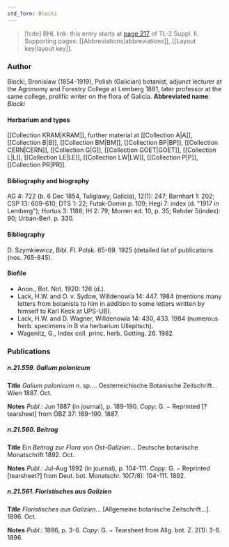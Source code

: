 ```yaml
---
std_form: Blocki
---
```


> [!cite] BHL link: this entry starts at [page 217](https://www.biodiversitylibrary.org/page/33265414) of TL-2 Suppl. II.
> Supporting pages: [[Abbreviations|abbreviations]], [[Layout key|layout key]].

### Author

Blocki, Bronislaw (1854-1919), Polish (Galician) botanist, adjunct lecturer at the Agronomy and Forestry College at Lemberg 1881, later professor at the same college, prolific writer on the flora of Galicia. 
**Abbreviated name**: *Blocki*

#### Herbarium and types

[[Collection KRAM|KRAM]], further material at [[Collection A|A]], [[Collection B|B]], [[Collection BM|BM]], [[Collection BP|BP]], [[Collection CERN|CERN]], [[Collection G|G]], [[Collection GOET|GOET]], [[Collection L|L]], [[Collection LE|LE]], [[Collection LW|LW]], [[Collection P|P]], [[Collection PR|PR]].

#### Bibliography and biography

AG 4: 722 (b. 6 Dec 1854, Tuliglawy, Galicia), 12(1): 247; Barnhart 1: 202; CSP 13: 609-610; DTS 1: 22; Futak-Domin p. 109; Hegi 7: index (d. "1917 in Lemberg"); Hortus 3: 1188; IH 2: 79; Morren ed. 10, p. 35; Rehder 5(index): 90; Urban-Berl. p. 330.

#### Bibliography

D. Szymkiewicz, Bibl. Fl. Polsk. 65-69. 1925 (detailed list of publications (nos. 765-845).

#### Biofile

- Anon., Bot. Not. 1920: 126 (d.).
- Lack, H.W. and O. v. Sydow, Willdenowia 14: 447. 1984 (mentions many letters from botanists to him in addition to some letters written by himself to Karl Keck at UPS-UB).
- Lack, H.W. and D. Wagner, Willdenowia 14: 430, 433. 1984 (numerous herb. specimens in B via herbarium Ullepitsch).
- Wagenitz, G., Index coll. princ. herb. Gotting. 26. 1982.

### Publications

##### n.21.559. Galium polonicum

**Title**
*Galium polonicum* n. sp.... Oesterreichische Botanische Zeitschrift... Wien 1887. Oct.

**Notes**
*Publ*.: Jun 1887 (in journal), p. 189-190. *Copy*: G. − Reprinted \[? tearsheet\] from ÖBZ 37: 189-190. 1887.

##### n.21.560. Beitrag

**Title**
Ein *Beitrag* zur *Flora* von *Ost-Galizien*... Deutsche botanische Monatschrift 1892. Oct.

**Notes**
*Publ*.: Jul-Aug 1892 (in journal), p. 104-111. *Copy*: G. − Reprinted \[tearsheet?\] from Deut. bot. Monatschr. 10(7/8): 104-111. 1892.

##### n.21.561. Floristisches aus Galizien

**Title**
*Floristisches aus Galizien*... \[Allgemeine botanische Zeitschrift...\]. 1896. Oct.

**Notes**
*Publ*.: 1896, p. 3-6. *Copy*: G. − Tearsheet from Allg. bot. Z. 2(1): 3-6. 1896.


